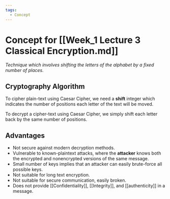 ```yaml
---
tags:
  - Concept
---
```

# Concept for [[Week_1 Lecture 3 Classical Encryption.md]]

*Technique which involves shifting the letters of the alphabet by a fixed number of places.*

## Cryptography Algorithm

To cipher plain-text using Caesar Cipher, we need a **shift** integer which indicates the number of positions each letter of the text will be moved.

To decrypt a cipher-text using Caesar Cipher, we simply shift each letter back by the same number of positions.

## Advantages

* Not secure against modern decryption methods.
* Vulnerable to known-plaintext attacks, where the **attacker** knows both the encrypted and nonencrypted versions of the same message.
* Small number of keys implies that an attacker can easily brute-force all possible keys.
* Not suitable for long text encryption.
* Not suitable for secure communication, easily broken.
* Does not provide [[Confidentiality]], [[Integrity]], and [[authenticity]] in a message.